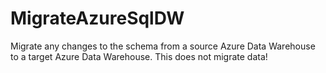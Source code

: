 # MigrateAzureSqlDW
Migrate any changes to the schema from a source Azure Data Warehouse to a target Azure Data Warehouse. This does not migrate data!
